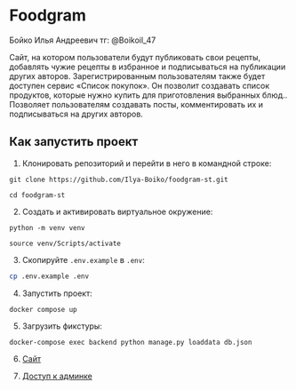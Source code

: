 # Foodgram

Бойко Илья Андреевич тг: @Boikoil_47

Сайт, на котором пользователи будут публиковать свои рецепты, добавлять чужие рецепты в избранное и подписываться на публикации других авторов. Зарегистрированным пользователям также будет доступен сервис «Список покупок». Он позволит создавать список продуктов, которые нужно купить для приготовления выбранных блюд.. Позволяет пользователям создавать посты, комментировать их и подписываться на других авторов.

## Как запустить проект

1. Клонировать репозиторий и перейти в него в командной строке:
```
git clone https://github.com/Ilya-Boiko/foodgram-st.git
```

```
cd foodgram-st
```

2. Создать и активировать виртуальное окружение:
```
python -m venv venv
```
```
source venv/Scripts/activate
```
3. Скопируйте `.env.example` в `.env`:
```bash
cp .env.example .env
```
4. Запустить проект:
```
docker compose up
```
5. Загрузить фикстуры:
```
docker-compose exec backend python manage.py loaddata db.json
```
6. [Сайт](http://localhost)

7. [Доступ к админке](http://localhost/admin)
